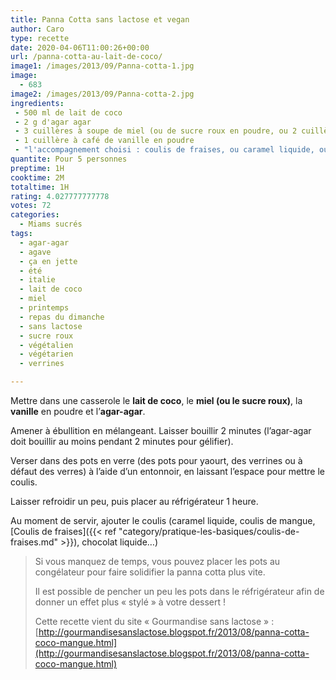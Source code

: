 ```yaml
---
title: Panna Cotta sans lactose et vegan
author: Caro
type: recette
date: 2020-04-06T11:00:26+00:00
url: /panna-cotta-au-lait-de-coco/
image1: /images/2013/09/Panna-cotta-1.jpg
image:
  - 683
image2: /images/2013/09/Panna-cotta-2.jpg
ingredients:
 - 500 ml de lait de coco
 - 2 g d'agar agar
 - 3 cuillères à soupe de miel (ou de sucre roux en poudre, ou 2 cuillères à soupe de sirop d'agave pour une version vegan)
 - 1 cuillère à café de vanille en poudre
 - "l'accompagnement choisi : coulis de fraises, ou caramel liquide, ou chocolat liquide, etc..."
quantite: Pour 5 personnes
preptime: 1H
cooktime: 2M
totaltime: 1H
rating: 4.027777777778
votes: 72
categories:
  - Miams sucrés
tags:
  - agar-agar
  - agave
  - ça en jette
  - été
  - italie
  - lait de coco
  - miel
  - printemps
  - repas du dimanche
  - sans lactose
  - sucre roux
  - végétalien
  - végétarien
  - verrines

---
```

Mettre dans une casserole le **lait de coco**, le **miel (ou le sucre roux)**, la **vanille** en poudre et l&rsquo;**agar-agar**.

Amener à ébullition en mélangeant. Laisser bouillir 2 minutes (l&rsquo;agar-agar doit bouillir au moins pendant 2 minutes pour gélifier).

Verser dans des pots en verre (des pots pour yaourt, des verrines ou à défaut des verres) à l&rsquo;aide d&rsquo;un entonnoir, en laissant l&rsquo;espace pour mettre le coulis.

Laisser refroidir un peu, puis placer au réfrigérateur 1 heure.

Au moment de servir, ajouter le coulis (caramel liquide, coulis de mangue, [Coulis de fraises]({{< ref "category/pratique-les-basiques/coulis-de-fraises.md" >}}), chocolat liquide&#8230;)

> Si vous manquez de temps, vous pouvez placer les pots au congélateur pour faire solidifier la panna cotta plus vite.
>
> Il est possible de pencher un peu les pots dans le réfrigérateur afin de donner un effet plus « stylé » à votre dessert !
>
> Cette recette vient du site « Gourmandise sans lactose » : [http://gourmandisesanslactose.blogspot.fr/2013/08/panna-cotta-coco-mangue.html](http://gourmandisesanslactose.blogspot.fr/2013/08/panna-cotta-coco-mangue.html)
